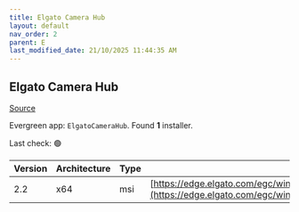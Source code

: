 ```yaml
---
title: Elgato Camera Hub
layout: default
nav_order: 2
parent: E
last_modified_date: 21/10/2025 11:44:35 AM
---
```


## Elgato Camera Hub

[Source](https://help.elgato.com/hc/en-us/sections/360013950972-Elgato-Camera-Hub-Software)

Evergreen app: `ElgatoCameraHub`. Found **1** installer.

Last check: 🟢

| Version | Architecture | Type | URI                                                                                                                                                        |
| ------- | ------------ | ---- | ---------------------------------------------------------------------------------------------------------------------------------------------------------- |
| 2.2     | x64          | msi  | [https://edge.elgato.com/egc/windows/echw/2.2.0/CameraHub_2.2.0.6839_x64.msi](https://edge.elgato.com/egc/windows/echw/2.2.0/CameraHub_2.2.0.6839_x64.msi) |
